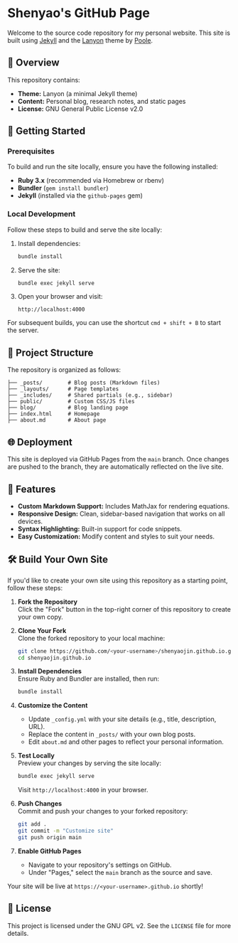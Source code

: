 # Shenyao's GitHub Page

Welcome to the source code repository for my personal website. This site is built using [Jekyll](https://jekyllrb.com/) and the [Lanyon](https://github.com/poole/lanyon) theme by [Poole](https://github.com/poole).

## 📖 Overview

This repository contains:

- **Theme:** Lanyon (a minimal Jekyll theme)
- **Content:** Personal blog, research notes, and static pages
- **License:** GNU General Public License v2.0

## 🚀 Getting Started

### Prerequisites

To build and run the site locally, ensure you have the following installed:

- **Ruby 3.x** (recommended via Homebrew or rbenv)
- **Bundler** (`gem install bundler`)
- **Jekyll** (installed via the `github-pages` gem)

### Local Development

Follow these steps to build and serve the site locally:

1. Install dependencies:
    ```bash
    bundle install
    ```

2. Serve the site:
    ```bash
    bundle exec jekyll serve
    ```

3. Open your browser and visit:
    ```
    http://localhost:4000
    ```

For subsequent builds, you can use the shortcut `cmd + shift + B` to start the server.

## 📁 Project Structure

The repository is organized as follows:

```
├── _posts/        # Blog posts (Markdown files)
├── _layouts/      # Page templates
├── _includes/     # Shared partials (e.g., sidebar)
├── public/        # Custom CSS/JS files
├── blog/          # Blog landing page
├── index.html     # Homepage
├── about.md       # About page
```

## 🌐 Deployment

This site is deployed via GitHub Pages from the `main` branch. Once changes are pushed to the branch, they are automatically reflected on the live site.

## 🧪 Features

- **Custom Markdown Support:** Includes MathJax for rendering equations.
- **Responsive Design:** Clean, sidebar-based navigation that works on all devices.
- **Syntax Highlighting:** Built-in support for code snippets.
- **Easy Customization:** Modify content and styles to suit your needs.

## 🛠️ Build Your Own Site

If you'd like to create your own site using this repository as a starting point, follow these steps:

1. **Fork the Repository**  
    Click the "Fork" button in the top-right corner of this repository to create your own copy.

2. **Clone Your Fork**  
    Clone the forked repository to your local machine:
    ```bash
    git clone https://github.com/<your-username>/shenyaojin.github.io.git
    cd shenyaojin.github.io
    ```

3. **Install Dependencies**  
    Ensure Ruby and Bundler are installed, then run:
    ```bash
    bundle install
    ```

4. **Customize the Content**  
    - Update `_config.yml` with your site details (e.g., title, description, URL).
    - Replace the content in `_posts/` with your own blog posts.
    - Edit `about.md` and other pages to reflect your personal information.

5. **Test Locally**  
    Preview your changes by serving the site locally:
    ```bash
    bundle exec jekyll serve
    ```
    Visit `http://localhost:4000` in your browser.

6. **Push Changes**  
    Commit and push your changes to your forked repository:
    ```bash
    git add .
    git commit -m "Customize site"
    git push origin main
    ```

7. **Enable GitHub Pages**  
    - Navigate to your repository's settings on GitHub.
    - Under "Pages," select the `main` branch as the source and save.

Your site will be live at `https://<your-username>.github.io` shortly!

## 📝 License

This project is licensed under the GNU GPL v2. See the `LICENSE` file for more details.